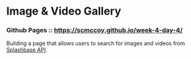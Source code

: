 # Image & Video Gallery

### Github Pages :: https://scmccoy.github.io/week-4-day-4/

Building a page that allows users to search for images and videos from [Splashbase API](http://www.splashbase.co/api).

